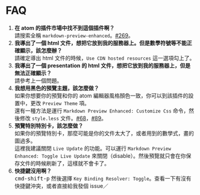 # FAQ  

1. **在 atom 的插件市場中找不到這個插件啊？**  
請搜索全稱 `markdown-preview-enhanced`。[#269](https://github.com/shd101wyy/markdown-preview-enhanced/issues/269)。
1. **我導出了一個 html 文件，想把它放到我的服務器上。但是數學符號等不能正確顯示，該怎麼辦？**  
請確定導出 html 文件的時候，`Use CDN hosted resources` 這一選項勾上了。  
1. **我導出了一個 presentation 的 html 文件，想把它放到我的服務器上，但是無法正確顯示？**  
請參考上一個問題。
1. **我想用黑色的預覽主題，該怎麼做？**  
如果你想要你的預覽和你的 atom 編輯器風格顏色一致，你可以到該插件的設置中，更改 `Preview Theme` 項。  
還有一種方法是運行 `Markdown Preview Enhanced: Customize Css` 命令，然後修改 `style.less` 文件。[#68](https://github.com/shd101wyy/markdown-preview-enhanced/issues/68)，[#89](https://github.com/shd101wyy/markdown-preview-enhanced/issues/89)。
1. **預覽特別特別卡，該怎麼做？**  
如果你的預覽特別卡，那麼可能是你的文件太大了，或者用到的數學式，畫的圖過多。  
這裡我建議關閉 `Live Update` 的功能。可以運行 `Markdown Preview Enhanced: Toggle Live Update` 來關閉（disable）。然後預覽就只會在你保存文件的時候刷新了，這樣就不會卡了。  
1. **快捷鍵沒用啊？**  
<kbd>cmd-shift-p</kbd> 然後選擇 `Key Binding Resolver: Toggle`。查看一下有沒有快捷鍵沖突，或者直接給我發個 issue／  
